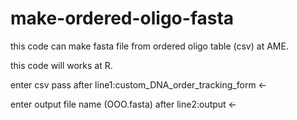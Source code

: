 # make-ordered-oligo-fasta
this code can make fasta file from ordered oligo table (csv) at AME.

this code will works at R.

enter csv pass after line1:custom_DNA_order_tracking_form <- 

enter output file name (OOO.fasta) after line2:output <- 
